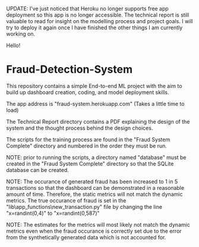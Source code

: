 UPDATE: I've just noticed that Heroku no longer supports free app deployment so this app is no longer accessible. The technical report is still valuable to read for insight on the modelling process and project goals. I will try to deploy it again once I have finished the other things I am currently working on.

Hello!

# Fraud-Detection-System
This repository contains a simple End-to-end ML project with the aim to build up dashboard creation, coding, and model deployment skills.

The app address is "fraud-system.herokuapp.com" (Takes a little time to load)

The Technical Report directory contains a PDF explaining the design of the system and the thought process behind the design choices.

The scripts for the training process are found in the "Fraud System Complete" directory and numbered in the order they must be run.

NOTE: prior to running the scripts, a directory named "database" must be created in the "Fraud System Complete" directory so that the SQLite database
can be created.

NOTE: The occurance of generated fraud has been increased to 1 in 5 transactions so that the dashboard can be demonstrated in a reasonable amount of time. 
Therefore, the static metrics will not match the dynamic metrics. The true occurance of fraud is set in the "lib\app_functions\new_transaction.py" file 
by changing the line "x=randint(0,4)" to "x=randint(0,587)"

NOTE: The estimates for the metrics will most likely not match the dynamic metrics even when the fraud occurance is correctly set due to the 
error from the synthetically generated data which is not accounted for.
